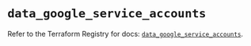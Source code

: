 # `data_google_service_accounts`

Refer to the Terraform Registry for docs: [`data_google_service_accounts`](https://registry.terraform.io/providers/hashicorp/google-beta/6.24.0/docs/data-sources/google_service_accounts).
